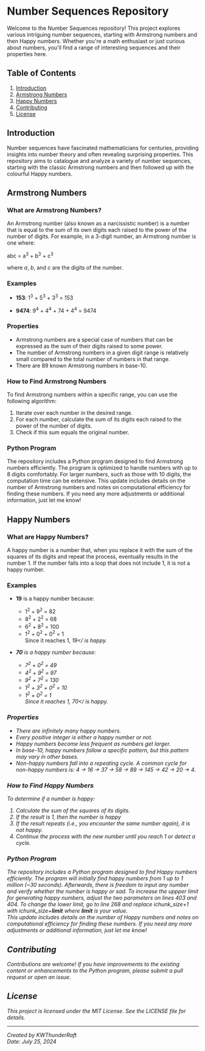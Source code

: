 # Number Sequences Repository

Welcome to the Number Sequences repository! This project explores various intriguing number sequences, starting with Armstrong numbers and then Happy numbers. Whether you're a math enthusiast or just curious about numbers, you'll find a range of interesting sequences and their properties here.

## Table of Contents

1. [Introduction](#introduction)
2. [Armstrong Numbers](#armstrong-numbers)
3. [Happy Numbers](#happy-numbers)
4. [Contributing](#contributing)
5. [License](#license)

## Introduction

Number sequences have fascinated mathematicians for centuries, providing insights into number theory and often revealing surprising properties. This repository aims to catalogue and analyze a variety of number sequences, starting with the classic Armstrong numbers and then followed up with the colourful Happy numbers.

## Armstrong Numbers

### What are Armstrong Numbers?

An Armstrong number (also known as a narcissistic number) is a number that is equal to the sum of its own digits each raised to the power of the number of digits. For example, in a 3-digit number, an Armstrong number is one where:

abc = a<sup>3</sup> + b<sup>3</sup> + c<sup>3</sup>

where <em>a</em>, <em>b</em>, and <em>c</em> are the digits of the number. 

### Examples

- **153**:  1<sup>3</sup> + 5<sup>3</sup> + 3<sup>3</sup> = 153

- **9474**: 9<sup>4</sup> + 4<sup>4</sup> + 74</sup> + 4<sup>4</sup> = 9474

### Properties

- Armstrong numbers are a special case of numbers that can be expressed as the sum of their digits raised to some power.
- The number of Armstrong numbers in a given digit range is relatively small compared to the total number of numbers in that range.
- There are 89 known Armstrong numbers in base-10.

### How to Find Armstrong Numbers

To find Armstrong numbers within a specific range, you can use the following algorithm:

1. Iterate over each number in the desired range.
2. For each number, calculate the sum of its digits each raised to the power of the number of digits.
3. Check if this sum equals the original number.

### Python Program

The repository includes a Python program designed to find Armstrong numbers efficiently. The program is optimized to handle numbers with up to 8 digits comfortably. For larger numbers, such as those with 10 digits, the computation time can be extensive.
This update includes details on the number of Armstrong numbers and notes on computational efficiency for finding these numbers. If you need any more adjustments or additional information, just let me know!

## Happy Numbers

### What are Happy Numbers?

A happy number is a number that, when you replace it with the sum of the squares of its digits and repeat the process, eventually results in the number 1. If the number falls into a loop that does not include 1, it is not a happy number.

### Examples

- **19** is a happy number because:
  - 1<sup>2</sup> + 9<sup>2</sup> = 82
  - 8<sup>2</sup> + 2<sup>2</sup> = 68
  - 6<sup>2</sup> + 8<sup>2</sup> = 100
  - 1<sup>2</sup> + 0<sup>2</sup> + 0<sup>2</sup> = 1  
  Since it reaches 1, <em>19</<em> is happy.  

- **70** is a happy number because:
  - 7<sup>2</sup> + 0<sup>2</sup> = 49
  - 4<sup>2</sup> + 9<sup>2</sup> = 97
  - 9<sup>2</sup> + 7<sup>2</sup> = 130
  - 1<sup>2</sup> + 3<sup>2</sup> + 0<sup>2</sup> = 10
  - 1<sup>2</sup> + 0<sup>2</sup> = 1  
  Since it reaches 1, <em>70</<em> is happy.  

### Properties

- There are infinitely many happy numbers.
- Every positive integer is either a happy number or not.
- Happy numbers become less frequent as numbers get larger.
- In base-10, happy numbers follow a specific pattern, but this pattern may vary in other bases.
- Non-happy numbers fall into a repeating cycle. A common cycle for non-happy numbers is: 4 → 16 → 37 → 58 → 89 → 145 → 42 → 20 → 4.

### How to Find Happy Numbers

To determine if a number is happy:

1. Calculate the sum of the squares of its digits.
2. If the result is 1, then the number is happy
3. If the result repeats (i.e., you encounter the same number again), it is not happy.
4. Continue the process with the new number until you reach 1 or detect a cycle.

### Python Program
The repository includes a Python program designed to find Happy numbers efficiently. The program will initially find happy numbers from 1 up to 1 million (~30 seconds). Afterwards, there is freedom to input any number and verify whether the number is happy or sad. 
To increase the uppper limit for generating happy numbers, adjust the two parameters on lines 403 and 404. To change the lower limit, go to line 268 and replace  i*chunk_size+1 with  i*chunk_size+**limit** where **limit** is your value.  
This update includes details on the number of Happy numbers and notes on computational efficiency for finding these numbers. If you need any more adjustments or additional information, just let me know! 

## Contributing

Contributions are welcome! If you have improvements to the existing content or enhancements to the Python program, please submit a pull request or open an issue.

## License

This project is licensed under the MIT License. See the LICENSE file for details.

---

Created by KWThunderRaft  
Date: July 25, 2024
